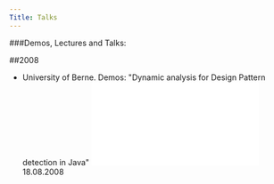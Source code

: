 ```yaml
---
Title: Talks
---
```


###Demos, Lectures and Talks:

##2008


-  University of Berne. Demos: "Dynamic analysis for Design Pattern detection in Java" ![slides](%assets_url%/files/a0/2eg325t359fxhl2cz5uoux7nb91a8w/FabrizioPerinMScThesisSlides.pdf) 18.08.2008
